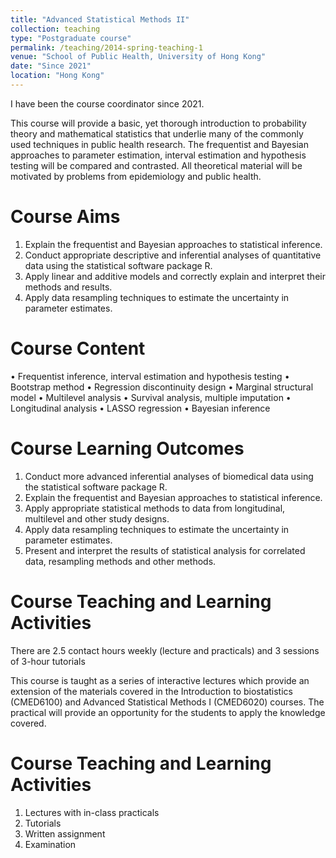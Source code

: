 ```yaml
---
title: "Advanced Statistical Methods II"
collection: teaching
type: "Postgraduate course"
permalink: /teaching/2014-spring-teaching-1
venue: "School of Public Health, University of Hong Kong"
date: "Since 2021"
location: "Hong Kong"
---
```


I have been the course coordinator since 2021.

This course will provide a basic, yet thorough introduction to probability theory and mathematical statistics that underlie many of the commonly used techniques in public health research. The frequentist and Bayesian approaches to parameter estimation, interval estimation and hypothesis testing will be compared and contrasted. All theoretical material will be motivated by problems from epidemiology and public health.

Course Aims
======
1.	Explain the frequentist and Bayesian approaches to statistical inference.
2.	Conduct appropriate descriptive and inferential analyses of quantitative data using the statistical software package R.
3.	Apply linear and additive models and correctly explain and interpret their methods and results.
4.	Apply data resampling techniques to estimate the uncertainty in parameter estimates.

Course Content
======
•	Frequentist inference, interval estimation and hypothesis testing 
•	Bootstrap method 
•	Regression discontinuity design 
•	Marginal structural model 
•	Multilevel analysis 
•	Survival analysis, multiple imputation
•	Longitudinal analysis 
•	LASSO regression
•	Bayesian inference

Course Learning Outcomes
======
1.	Conduct more advanced inferential analyses of biomedical data using the statistical software package R.
2.	Explain the frequentist and Bayesian approaches to statistical inference.
3.	Apply appropriate statistical methods to data from longitudinal, multilevel and other study designs.
4.	Apply data resampling techniques to estimate the uncertainty in parameter estimates.
5.	Present and interpret the results of statistical analysis for correlated data, resampling methods and other methods.

Course Teaching and Learning Activities
======
There are 2.5 contact hours weekly (lecture and practicals) and 3 sessions of 3-hour tutorials 

This course is taught as a series of interactive lectures which provide an extension of the materials covered in the Introduction to biostatistics (CMED6100) and Advanced Statistical Methods I (CMED6020) courses. The practical will provide an opportunity for the students to apply the knowledge covered.

Course Teaching and Learning Activities
======
1.	 Lectures with in-class practicals
2.	 Tutorials
3.	 Written assignment
4.	 Examination 

